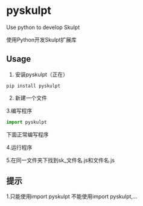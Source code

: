 # pyskulpt
Use python to develop Skulpt

使用Python开发Skulpt扩展库

## Usage
1. 安装pyskulpt（正在）

```pip install pyskulpt```

2. 新建一个文件

3.编写程序

```python
import pyskulpt
```

下面正常编写程序

4.运行程序

5.在同一文件夹下找到sk_文件名.js和文件名.js

## 提示

1.只能使用import pyskulpt 不能使用import pyskulpt,...
